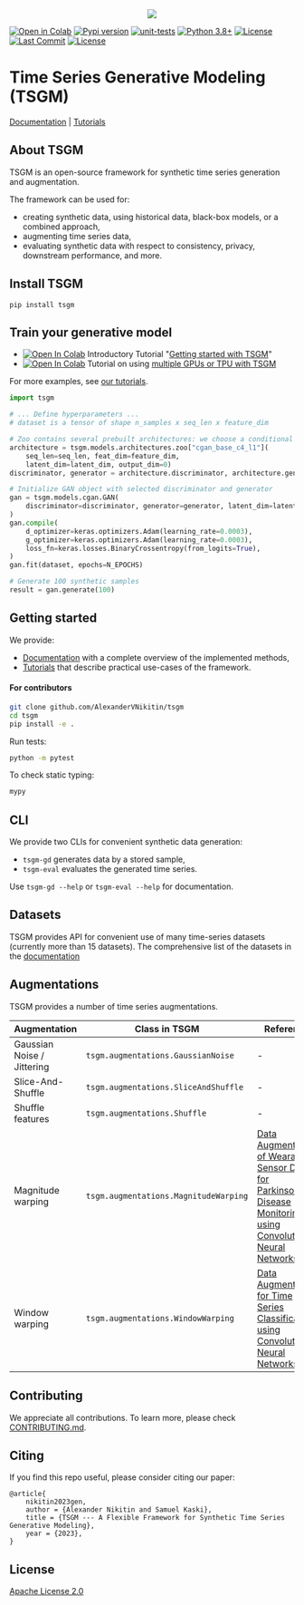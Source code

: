 <div style="text-align:center">
<img src="https://github.com/AlexanderVNikitin/tsgm/raw/main/docs/_static/logo.png">
</div>

[![Open in Colab](https://colab.research.google.com/assets/colab-badge.svg)](https://colab.research.google.com/drive/1l2VB6eUwvrxyu8iB30faGiQM5AKthc82?usp=sharing)
[![Pypi version](https://img.shields.io/pypi/v/tsgm)](https://pypi.org/project/tsgm/)
[![unit-tests](https://github.com/AlexanderVNikitin/tsgm/actions/workflows/test.yml/badge.svg?event=push)](https://github.com/AlexanderVNikitin/tsgm/actions?query=workflow%3ATests+branch%3Amain)
[![Python 3.8+](https://img.shields.io/badge/python-3.8+-blue.svg)](https://www.python.org/downloads/release/python-380/)
[![License](https://img.shields.io/badge/License-Apache_2.0-blue.svg)](https://github.com/AlexanderVNikitin/tsgm/blob/main/LICENSE)
[![Last Commit](https://img.shields.io/github/last-commit/AlexanderVNikitin/tsgm)](https://github.com/AlexanderVNikitin/tsgm/commits/main)
[![License](https://img.shields.io/badge/License-Apache_2.0-blue.svg)](https://github.com/AlexanderVNikitin/tsgm/blob/main/LICENSE)



# Time Series Generative Modeling (TSGM)

[Documentation](https://tsgm.readthedocs.io/en/latest/) |
[Tutorials](https://github.com/AlexanderVNikitin/tsgm/tree/main/tutorials)

## About TSGM

TSGM is an open-source framework for synthetic time series generation and augmentation. 

The framework can be used for:
- creating synthetic data, using historical data, black-box models, or a combined approach,
- augmenting time series data,
- evaluating synthetic data with respect to consistency, privacy, downstream performance, and more.


## Install TSGM
```
pip install tsgm
```


## Train your generative model

- [![Open In Colab](https://colab.research.google.com/assets/colab-badge.svg)](https://colab.research.google.com/drive/1l2VB6eUwvrxyu8iB30faGiQM5AKthc82?usp=sharing) Introductory Tutorial "[Getting started with TSGM](https://github.com/AlexanderVNikitin/tsgm/blob/main/tutorials/GANs/cGAN.ipynb)"
- [![Open In Colab](https://colab.research.google.com/assets/colab-badge.svg)](https://colab.research.google.com/drive/1wpf9WeNVj5TkUcPF6EavVx-hUCOfyvUd?usp=sharing) Tutorial on using [multiple GPUs or TPU with TSGM](https://github.com/AlexanderVNikitin/tsgm/blob/main/tutorials/Using%20Multiple%20GPUs%20or%20TPU.ipynb)

For more examples, see [our tutorials](./tutorials).

```python
import tsgm

# ... Define hyperparameters ...
# dataset is a tensor of shape n_samples x seq_len x feature_dim

# Zoo contains several prebuilt architectures: we choose a conditional GAN architecture
architecture = tsgm.models.architectures.zoo["cgan_base_c4_l1"](
    seq_len=seq_len, feat_dim=feature_dim,
    latent_dim=latent_dim, output_dim=0)
discriminator, generator = architecture.discriminator, architecture.generator

# Initialize GAN object with selected discriminator and generator
gan = tsgm.models.cgan.GAN(
    discriminator=discriminator, generator=generator, latent_dim=latent_dim
)
gan.compile(
    d_optimizer=keras.optimizers.Adam(learning_rate=0.0003),
    g_optimizer=keras.optimizers.Adam(learning_rate=0.0003),
    loss_fn=keras.losses.BinaryCrossentropy(from_logits=True),
)
gan.fit(dataset, epochs=N_EPOCHS)

# Generate 100 synthetic samples
result = gan.generate(100)
```


## Getting started

We provide:
* [Documentation](https://tsgm.readthedocs.io/en/latest/) with a complete overview of the implemented methods,
* [Tutorials](https://github.com/AlexanderVNikitin/tsgm/tree/main/tutorials) that describe practical use-cases of the framework.


#### For contributors
```bash
git clone github.com/AlexanderVNikitin/tsgm
cd tsgm
pip install -e .
```

Run tests:
```bash
python -m pytest
```

To check static typing:
```bash
mypy
```

## CLI
We provide two CLIs for convenient synthetic data generation:
- `tsgm-gd` generates data by a stored sample,
- `tsgm-eval` evaluates the generated time series.

Use `tsgm-gd --help` or `tsgm-eval --help` for documentation.


## Datasets
TSGM provides API for convenient use of many time-series datasets (currently more than 15 datasets). The comprehensive list of the datasets in the [documentation](https://tsgm.readthedocs.io/en/latest/guides/datasets.html)

## Augmentations
TSGM provides a number of time series augmentations.

| Augmentation  | Class in TSGM | Reference     |
| ------------- | ------------- | ------------- |
| Gaussian Noise / Jittering  | `tsgm.augmentations.GaussianNoise` | -  |        
| Slice-And-Shuffle  | `tsgm.augmentations.SliceAndShuffle` | - |
| Shuffle features  | `tsgm.augmentations.Shuffle` | - |
| Magnitude warping  | `tsgm.augmentations.MagnitudeWarping` | [Data Augmentation of Wearable Sensor Data for Parkinson’s Disease Monitoring using Convolutional Neural Networks](https://dl.acm.org/doi/pdf/10.1145/3136755.3136817) |
| Window warping  | `tsgm.augmentations.WindowWarping` | [Data Augmentation for Time Series Classification using Convolutional Neural Networks](https://shs.hal.science/halshs-01357973/document) |


## Contributing
We appreciate all contributions. To learn more, please check [CONTRIBUTING.md](CONTRIBUTING.md).

## Citing
If you find this repo useful, please consider citing our paper:
```
@article{
    nikitin2023gen,
    author = {Alexander Nikitin and Samuel Kaski},
    title = {TSGM --- A Flexible Framework for Synthetic Time Series Generative Modeling},
    year = {2023},
}
```

## License
[Apache License 2.0](LICENSE)
